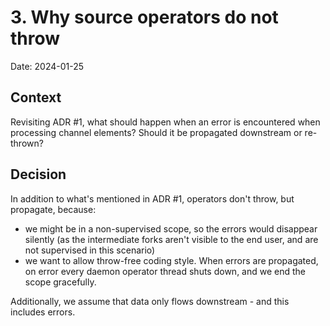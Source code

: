 # 3. Why source operators do not throw

Date: 2024-01-25

## Context

Revisiting ADR #1, what should happen when an error is encountered when processing channel elements? Should it be propagated downstream or re-thrown?

## Decision

In addition to what's mentioned in ADR #1, operators don't throw, but propagate, because:
       
* we might be in a non-supervised scope, so the errors would disappear silently (as the intermediate forks aren't visible to the end user, and are not supervised in this scenario)
* we want to allow throw-free coding style. When errors are propagated, on error every daemon operator thread shuts down, and we end the scope gracefully.

Additionally, we assume that data only flows downstream - and this includes errors.
